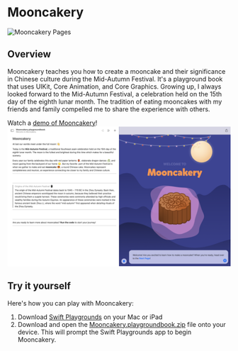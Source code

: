 # Mooncakery
![Mooncakery Pages](Mooncakery.playgroundbook/Images/mooncakery.png)


## Overview
Mooncakery teaches you how to create a mooncake and their significance in Chinese culture during the Mid-Autumn Festival. It's a playground book that uses UIKit, Core Animation, and Core Graphics. Growing up, I always looked forward to the Mid-Autumn Festival, a celebration held on the 15th day of the eighth lunar month. The tradition of eating mooncakes with my friends and family compelled me to share the experience with others.

Watch a [demo of Mooncakery](https://youtu.be/22fNhZOYoHc)!
![Mooncakery Demo](Mooncakery.playgroundbook/Images/mooncakery2.png)

## Try it yourself
Here's how you can play with Mooncakery:
1. Download [Swift Playgrounds](https://www.apple.com/swift/playgrounds/) on your Mac or iPad
2. Download and open the [Mooncakery.playgroundbook.zip](Mooncakery.playgroundbook.zip) file onto your device. This will prompt the Swift Playgrounds app to begin Mooncakery.
